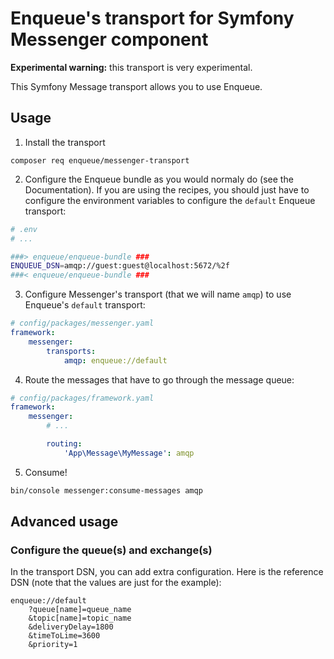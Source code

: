 # Enqueue's transport for Symfony Messenger component

**Experimental warning:** this transport is very experimental.

This Symfony Message transport allows you to use Enqueue.

## Usage

1. Install the transport

```
composer req enqueue/messenger-transport
```

2. Configure the Enqueue bundle as you would normaly do (see the Documentation). If you are using the recipes, you should
   just have to configure the environment variables to configure the `default` Enqueue transport:
   
```bash
# .env
# ...

###> enqueue/enqueue-bundle ###
ENQUEUE_DSN=amqp://guest:guest@localhost:5672/%2f
###< enqueue/enqueue-bundle ###
```

3. Configure Messenger's transport (that we will name `amqp`) to use Enqueue's `default` transport:
```yaml
# config/packages/messenger.yaml
framework:
    messenger:
        transports:
            amqp: enqueue://default
```

4. Route the messages that have to go through the message queue:
```yaml
# config/packages/framework.yaml
framework:
    messenger:
        # ...

        routing:
            'App\Message\MyMessage': amqp
```

5. Consume!

```bash
bin/console messenger:consume-messages amqp
```

## Advanced usage

### Configure the queue(s) and exchange(s)

In the transport DSN, you can add extra configuration. Here is the reference DSN (note that the values are just for the 
example):

```
enqueue://default
    ?queue[name]=queue_name
    &topic[name]=topic_name
    &deliveryDelay=1800
    &timeToLime=3600
    &priority=1
```
